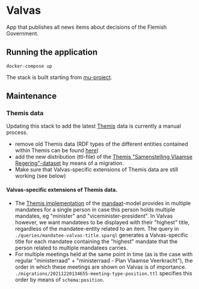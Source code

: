 # Valvas

App that publishes all news items about decisions of the Flemish Government.

## Running the application

```
docker-compose up
```

The stack is built starting from [mu-project](https://github.com/mu-semtech/mu-project).

## Maintenance

### Themis data

Updating this stack to add the latest [Themis](https://themis.vlaanderen.be) data is currently a manual process.
- remove old Themis data (RDF types of the different entities contained within Themis can be found [here](https://github.com/kanselarij-vlaanderen/app-themis/blob/c674a86e24bc6647e61c2d760a8cff38a8059ca0/scripts/get_minister_dataset.sparql))
- add the new distribution (ttl-file) of the [Themis "Samenstelling Vlaamse Regering"-dataset](https://themis.vlaanderen.be/id/dataset/96be5ff2-3571-475f-96ac-fdbf8d364a94) by means of a migration.
- Make sure that Valvas-specific extensions of Themis data are still working (see below)

#### Valvas-specific extensions of Themis data.
- The [Themis implementation](https://themis-test.vlaanderen.be/docs/catalogs) of the [mandaat]()-model provides in multiple mandatees for a single person in case this person holds multiple mandates, eg "minister" and "viceminister-president". In Valvas however, we want mandatees to be displayed with their "highest" title, regardless of the mandatee-entity related to an item. The query in `./queries/mandatee-valvas-title.sparql` generates a Valvas-specific title for each mandatee containing the "highest" mandate that the person related to multiple mandatees carries.
- For multiple meetings held at the same point in time (as is the case with regular "ministerraad" + "ministerraad - Plan Vlaamse Veerkracht"), the order in which these meetings are shown on Valvas is of importance. `./migrations/20211220134655-meeting-type-position.ttl` specifies this order by means of `schema:position`.